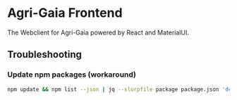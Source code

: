 <!--
SPDX-FileCopyrightText: 2024 Osnabrück University of Applied Sciences
SPDX-FileContributor: Andreas Schliebitz
SPDX-FileContributor: Henri Graf
SPDX-FileContributor: Jonas Tüpker
SPDX-FileContributor: Lukas Hesse
SPDX-FileContributor: Maik Fruhner
SPDX-FileContributor: Prof. Dr.-Ing. Heiko Tapken
SPDX-FileContributor: Tobias Wamhof

SPDX-License-Identifier: MIT
-->

# Agri-Gaia Frontend

The Webclient for Agri-Gaia powered by React and MaterialUI.

## Troubleshooting

### Update npm packages (workaround)

```bash
npm update && npm list --json | jq --slurpfile package package.json 'def replaceVersion($replacements): with_entries(if .value | startswith("^") then .value = ("^" + $replacements[.key].version) else . end); .dependencies as $resolved | reduce ["dependencies", "devDependencies"][] as $deps ($package[0]; if .[$deps] | type == "object" then .[$deps] |= replaceVersion($resolved) else . end)' > package.json~ && mv package.json~ package.json && npm install
```
